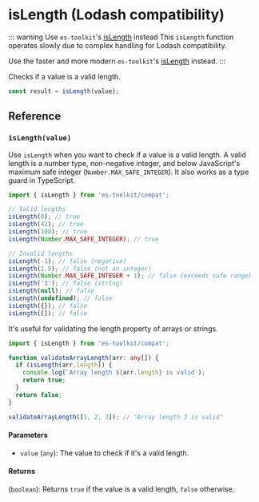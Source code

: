# isLength (Lodash compatibility)

::: warning Use `es-toolkit`'s [isLength](../../predicate/isLength.md) instead
This `isLength` function operates slowly due to complex handling for Lodash compatibility.

Use the faster and more modern `es-toolkit`'s [isLength](../../predicate/isLength.md) instead.
:::

Checks if a value is a valid length.

```typescript
const result = isLength(value);
```

## Reference

### `isLength(value)`

Use `isLength` when you want to check if a value is a valid length. A valid length is a number type, non-negative integer, and below JavaScript's maximum safe integer (`Number.MAX_SAFE_INTEGER`). It also works as a type guard in TypeScript.

```typescript
import { isLength } from 'es-toolkit/compat';

// Valid lengths
isLength(0); // true
isLength(42); // true
isLength(100); // true
isLength(Number.MAX_SAFE_INTEGER); // true

// Invalid lengths
isLength(-1); // false (negative)
isLength(1.5); // false (not an integer)
isLength(Number.MAX_SAFE_INTEGER + 1); // false (exceeds safe range)
isLength('3'); // false (string)
isLength(null); // false
isLength(undefined); // false
isLength({}); // false
isLength([]); // false
```

It's useful for validating the length property of arrays or strings.

```typescript
import { isLength } from 'es-toolkit/compat';

function validateArrayLength(arr: any[]) {
  if (isLength(arr.length)) {
    console.log(`Array length ${arr.length} is valid`);
    return true;
  }
  return false;
}

validateArrayLength([1, 2, 3]); // "Array length 3 is valid"
```

#### Parameters

- `value` (`any`): The value to check if it's a valid length.

#### Returns

(`boolean`): Returns `true` if the value is a valid length, `false` otherwise.
